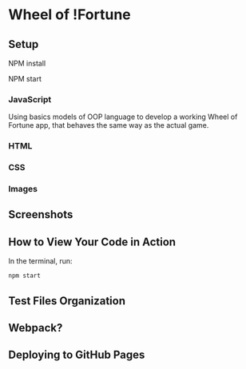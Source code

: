 # Wheel of !Fortune

## Setup

NPM install

NPM start

### JavaScript

Using basics models of OOP language to develop a working Wheel of Fortune app, that behaves the same way as the actual game.

### HTML

### CSS

### Images

## Screenshots

## How to View Your Code in Action

In the terminal, run:

```bash
npm start
```

## Test Files Organization

## Webpack?

## Deploying to GitHub Pages
